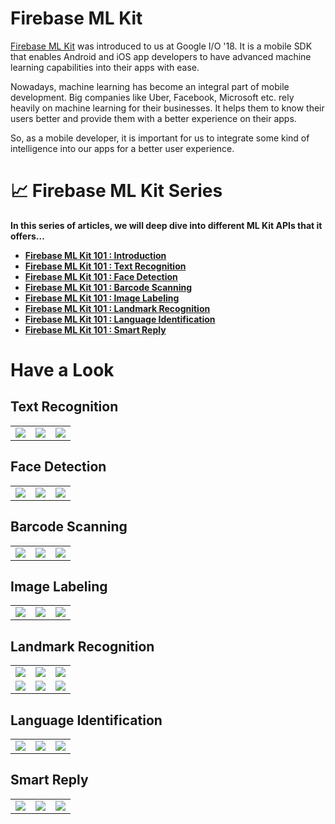 # Firebase ML Kit

[Firebase ML Kit](https://firebase.google.com/docs/ml-kit/) was introduced to us at Google I/O '18.
It is a mobile SDK that enables Android and iOS app developers to have advanced machine learning capabilities into their apps with ease.

Nowadays, machine learning has become an integral part of mobile development.
Big companies like Uber, Facebook, Microsoft etc. rely heavily on machine learning for their businesses.
It helps them to know their users better and provide them with a better experience on their apps.

So, as a mobile developer, it is important for us to integrate some kind of intelligence into our apps for a better user experience.

# :chart_with_upwards_trend: Firebase ML Kit Series
<b>In this series of articles, we will deep dive into different ML Kit APIs that it offers…</b>
<ul>
<li><b><a href='https://medium.com/androidiots/firebase-ml-kit-101-introduction-1f5e591b1daf'>Firebase ML Kit 101 : Introduction</a></b></li>
<li><b><a href='https://medium.com/androidiots/firebase-ml-kit-101-text-recognition-3c88f468bff6'>Firebase ML Kit 101 : Text Recognition</a></b></li>
<li><b><a href='https://medium.com/androidiots/firebase-ml-kit-101-face-detection-5057190e58c0'>Firebase ML Kit 101 : Face Detection</a></b></li>
<li><b><a href='https://medium.com/androidiots/firebase-ml-kit-101-barcode-scanning-9207e9613d3b'>Firebase ML Kit 101 : Barcode Scanning</a></b></li>
<li><b><a href='https://medium.com/androidiots/firebase-ml-kit-101-image-labeling-8078784205cb'>Firebase ML Kit 101 : Image Labeling</a></b></li>
<li><b><a href='https://medium.com/androidiots/firebase-ml-kit-101-landmark-recognition-83cab860c0ba'>Firebase ML Kit 101 : Landmark Recognition</a></b></li>
<li><b><a href='https://medium.com/androidiots/firebase-ml-kit-101-language-identification-5a6b9453b692'>Firebase ML Kit 101 : Language Identification</a></b></li>
<li><b><a href='https://medium.com/androidiots/firebase-ml-kit-101-smart-reply-476a8c6c72e8'>Firebase ML Kit 101 : Smart Reply</a></b></li>
</ul>

# Have a Look

## Text Recognition
|     |     |     |
| --- | --- | --- |
| ![](/images/MLKitTextRecognition1.gif) | ![](/images/MLKitTextRecognition2.gif) | ![](/images/MLKitTextRecognition3.gif) |

## Face Detection
|     |     |     |
| --- | --- | --- |
| ![](/images/MLKitFaceDetection1.gif) | ![](/images/MLKitFaceDetection2.gif) | ![](/images/MLKitFaceDetection3.gif) |

## Barcode Scanning
|     |     |     |
| --- | --- | --- |
| ![](/images/MLKitBarcodeScanning1.gif) | ![](/images/MLKitBarcodeScanning2.gif) | ![](/images/MLKitBarcodeScanning3.gif) |

## Image Labeling
|     |     |     |
| --- | --- | --- |
| ![](/images/MLKitImageLabeling1.gif) | ![](/images/MLKitImageLabeling2.gif) | ![](/images/MLKitImageLabeling3.gif) |

## Landmark Recognition
|     |     |     |
| --- | --- | --- |
| ![](/images/MLKitLandmarkRecognition1.gif) | ![](/images/MLKitLandmarkRecognition2.gif) | ![](/images/MLKitLandmarkRecognition3.gif) |
| ![](/images/MLKitLandmarkRecognition4.gif) | ![](/images/MLKitLandmarkRecognition5.gif) | ![](/images/MLKitLandmarkRecognition6.gif) |

## Language Identification
|     |     |     |
| --- | --- | --- |
| ![](/images/MLKitLanguageIdentification1.jpg) | ![](/images/MLKitLanguageIdentification2.jpg) | ![](/images/MLKitLanguageIdentification3.jpg) |

## Smart Reply
|     |     |     |
| --- | --- | --- |
| ![](/images/MLKitSmartReply1.jpg) | ![](/images/MLKitSmartReply2.jpg) | ![](/images/MLKitSmartReply3.jpg) |
